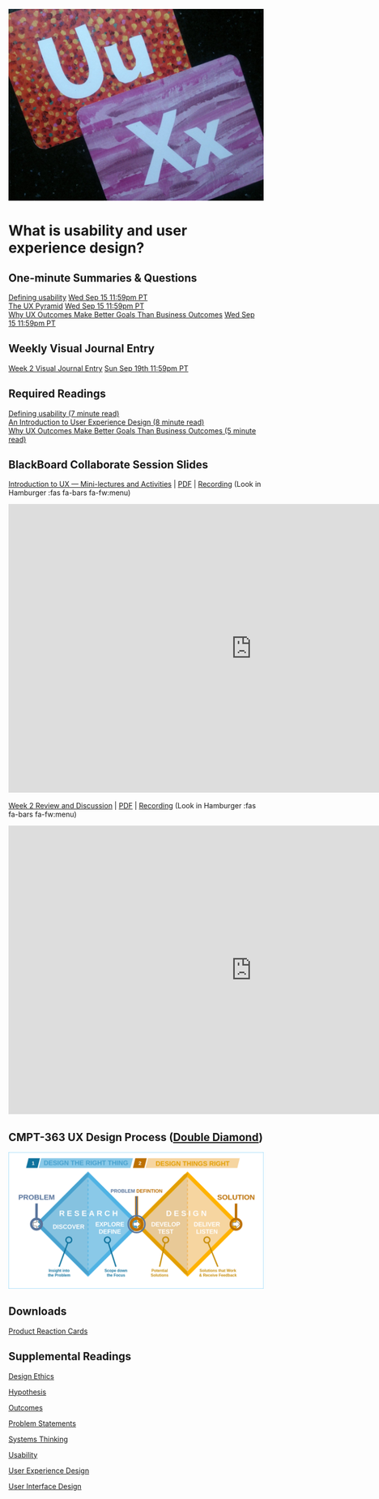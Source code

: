 ![UX - User Experience](assets/images/12650723674_d5c85af332_k.jpg ':class=banner-image')

# What is usability and user experience design?

## One-minute Summaries & Questions
[Defining usability](https://canvas.sfu.ca/courses/64326/assignments/662750) <span class='badge'> [Wed Sep 15 11:59pm PT](https://www.timeanddate.com/worldclock/fixedtime.html?msg=One-minute+Summaries+for+Week+2+Due+Date&iso=20210915T235900&p1=256)</span>   
[The UX Pyramid](https://canvas.sfu.ca/courses/64326/assignments/662751) <span class='badge'> [Wed Sep 15 11:59pm PT](https://www.timeanddate.com/worldclock/fixedtime.html?msg=One-minute+Summaries+for+Week+2+Due+Date&iso=20210915T235900&p1=256)</span>   
[Why UX Outcomes Make Better Goals Than Business Outcomes](https://canvas.sfu.ca/courses/64326/assignments/662737) <span class='badge'> [Wed Sep 15 11:59pm PT](https://www.timeanddate.com/worldclock/fixedtime.html?msg=One-minute+Summaries+for+Week+2+Due+Date&iso=20210915T235900&p1=256)</span>   

## Weekly Visual Journal Entry
[Week 2 Visual Journal Entry](https://canvas.sfu.ca/courses/64326/assignments/662767) <span class='badge'> [Sun Sep 19th 11:59pm PT](https://www.timeanddate.com/worldclock/fixedtime.html?msg=CMPT-363+Week+2+Visual+Journal+Entry+Due+Date&iso=20210919T235900)</span>  

## Required Readings  
[Defining usability (7 minute read)](https://blog.prototypr.io/defining-usability-e7bf42e8abd0)  
[An Introduction to User Experience Design (8 minute read)](https://marvelapp.com/blog/introduction-user-experience-design/)  
[Why UX Outcomes Make Better Goals Than Business Outcomes (5 minute read)](https://articles.uie.com/why-ux-outcomes-make-better-goals-than-business-outcomes)  

## BlackBoard Collaborate Session Slides
[Introduction to UX — Mini-lectures and Activities](https://docs.google.com/presentation/d/e/2PACX-1vTl23HzbBN1Wzf6Yn_3jrWlnyB6p_4IxxeUf04FuF-FldkCeJUDJUWYJwJ9yNfkCbME17Ro7hLWaNsk/pub?start=false&loop=false&delayms=3000) | [PDF](https://canvas.sfu.ca/courses/64326/files/folder/Downloads/Slides%20PDFs/Mini-Lectures%20and%20Activities/Week-02) | [Recording](https://canvas.sfu.ca/courses/64326/external_tools/3544) (Look in Hamburger :fas fa-bars fa-fw:menu)  

<div class="video-container-16by9"><iframe src="https://docs.google.com/presentation/d/e/2PACX-1vTl23HzbBN1Wzf6Yn_3jrWlnyB6p_4IxxeUf04FuF-FldkCeJUDJUWYJwJ9yNfkCbME17Ro7hLWaNsk/embed?start=false&loop=false&delayms=3000" frameborder="0" width="960" height="569" allowfullscreen="true" mozallowfullscreen="true" webkitallowfullscreen="true"></iframe></div>

[Week 2 Review and Discussion](https://docs.google.com/presentation/d/e/2PACX-1vRdfDDdBLFcwOJ4qUNWlGzyffy8qmRVZ32nsNwjT_Y2RjaBiFskNiVZKyTEWODwQqU1A1G85HAG9PaL/pub?start=false&loop=false&delayms=3000) | [PDF](https://canvas.sfu.ca/courses/64326/files/folder/Downloads/Slides%20PDFs/Review%20and%20Discussion/Week-02) | [Recording](https://canvas.sfu.ca/courses/64326/external_tools/3544) (Look in Hamburger :fas fa-bars fa-fw:menu)

<div class="video-container-16by9"><iframe src="https://docs.google.com/presentation/d/e/2PACX-1vRdfDDdBLFcwOJ4qUNWlGzyffy8qmRVZ32nsNwjT_Y2RjaBiFskNiVZKyTEWODwQqU1A1G85HAG9PaL/embed?start=false&loop=false&delayms=3000" frameborder="0" width="960" height="569" allowfullscreen="true" mozallowfullscreen="true" webkitallowfullscreen="true"></iframe></div>

## CMPT-363 UX Design Process ([Double Diamond](https://en.wikipedia.org/wiki/Double_Diamond_(design_process_model)))

![Double Diamond (British Design Council)](assets/images/Double_diamond.png)

## Downloads
[Product Reaction Cards](https://canvas.sfu.ca/courses/64326/files/folder/Downloads/Product%20Reaction%20Cards)  

## Supplemental Readings
[Design Ethics](ux-techniques-guide/01.what-is-usability-and-user-experience-design/design-ethics.md ':include')

[Hypothesis](ux-techniques-guide/01.what-is-usability-and-user-experience-design/hypothesis.md ':include')

[Outcomes](ux-techniques-guide/01.what-is-usability-and-user-experience-design/outcomes.md ':include')

[Problem Statements](ux-techniques-guide/01.what-is-usability-and-user-experience-design/problem-statements.md ':include')

[Systems Thinking](ux-techniques-guide/01.what-is-usability-and-user-experience-design/systems-thinking.md ':include')

[Usability](ux-techniques-guide/01.what-is-usability-and-user-experience-design/usability.md ':include')

[User Experience Design](ux-techniques-guide/01.what-is-usability-and-user-experience-design/user-experience-design.md ':include')

[User Interface Design](ux-techniques-guide/01.what-is-usability-and-user-experience-design/user-interface-design.md ':include')
